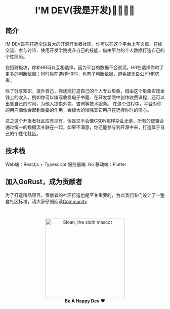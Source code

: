 <div align="center">
  <h1>I'M DEV(我是开发)👩‍💻👨‍💻</h1>
</div>

## 简介
IM DEV旨在打造全球最大的开源开发者社区，你可以在这个平台上写文章、在线交流、参与讨论、使用开发学院提升自己的技能、借由平台的个人数据打造自己的个性简历。

在招聘板块，你和HR可以互相选择，因为平台的数据不会说谎。HR在选择你时了更多的判断依据；同时你在选择HR时，也有了判断依据，避免被无良公司HR坑害。

除了分享知识，提升自己，你还能打造自己的个人专业形象，借由这个形象实现金钱上的收入。例如你可以编写收费电子书籍、在开发学院中创作收费课程，还可以出售自己的时间，为他人提供外包、咨询等技术服务。
在这个过程中，平台对你的用户画像会起到重要的作用，会极大的增强其它用户在选择你时的信心。

总之这个开发者社区应有尽有，但是又不会像CSDN那样杂乱无章，所有的逻辑会通过统一的数据流关联在一起，如果不满意，你还能参与到开源中来，打造属于自己的个性化社区。

## 技术栈
Web端：Reactjs + Typescript
服务器端: Go
移动端：Flutter

## 加入GoRust，成为贡献者
为了打造精品项目，贡献者的社区打造也是至关重要的，为此我们专门设计了一整套社区标准，请大家仔细阅读[Community](https://github.com/go-rust/community)

<br>

<p align="center">
  <img alt="Sloan, the sloth mascot" width="250px" src="https://thepracticaldev.s3.amazonaws.com/uploads/user/profile_image/31047/af153cd6-9994-4a68-83f4-8ddf3e13f0bf.jpg">
  <br>
  <strong>Be A Happy Dev</strong> ❤️
</p>
